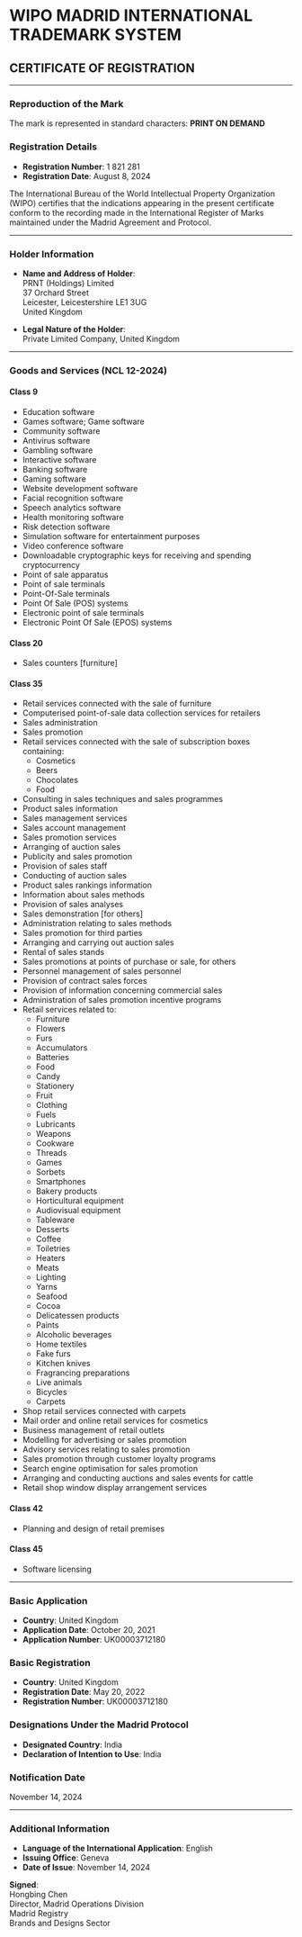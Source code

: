 # WIPO MADRID INTERNATIONAL TRADEMARK SYSTEM  
## CERTIFICATE OF REGISTRATION  

---

### Reproduction of the Mark  
The mark is represented in standard characters: **PRINT ON DEMAND**  

### Registration Details  
- **Registration Number**: 1 821 281  
- **Registration Date**: August 8, 2024  

The International Bureau of the World Intellectual Property Organization (WIPO) certifies that the indications appearing in the present certificate conform to the recording made in the International Register of Marks maintained under the Madrid Agreement and Protocol.  

---

### Holder Information  
- **Name and Address of Holder**:  
  PRNT (Holdings) Limited  
  37 Orchard Street  
  Leicester, Leicestershire LE1 3UG  
  United Kingdom  

- **Legal Nature of the Holder**:  
  Private Limited Company, United Kingdom  

---

### Goods and Services (NCL 12-2024)  

#### Class 9  
- Education software  
- Games software; Game software  
- Community software  
- Antivirus software  
- Gambling software  
- Interactive software  
- Banking software  
- Gaming software  
- Website development software  
- Facial recognition software  
- Speech analytics software  
- Health monitoring software  
- Risk detection software  
- Simulation software for entertainment purposes  
- Video conference software  
- Downloadable cryptographic keys for receiving and spending cryptocurrency  
- Point of sale apparatus  
- Point of sale terminals  
- Point-Of-Sale terminals  
- Point Of Sale (POS) systems  
- Electronic point of sale terminals  
- Electronic Point Of Sale (EPOS) systems  

#### Class 20  
- Sales counters [furniture]  

#### Class 35  
- Retail services connected with the sale of furniture  
- Computerised point-of-sale data collection services for retailers  
- Sales administration  
- Sales promotion  
- Retail services connected with the sale of subscription boxes containing:  
  - Cosmetics  
  - Beers  
  - Chocolates  
  - Food  
- Consulting in sales techniques and sales programmes  
- Product sales information  
- Sales management services  
- Sales account management  
- Sales promotion services  
- Arranging of auction sales  
- Publicity and sales promotion  
- Provision of sales staff  
- Conducting of auction sales  
- Product sales rankings information  
- Information about sales methods  
- Provision of sales analyses  
- Sales demonstration [for others]  
- Administration relating to sales methods  
- Sales promotion for third parties  
- Arranging and carrying out auction sales  
- Rental of sales stands  
- Sales promotions at points of purchase or sale, for others  
- Personnel management of sales personnel  
- Provision of contract sales forces  
- Provision of information concerning commercial sales  
- Administration of sales promotion incentive programs  
- Retail services related to:  
  - Furniture  
  - Flowers  
  - Furs  
  - Accumulators  
  - Batteries  
  - Food  
  - Candy  
  - Stationery  
  - Fruit  
  - Clothing  
  - Fuels  
  - Lubricants  
  - Weapons  
  - Cookware  
  - Threads  
  - Games  
  - Sorbets  
  - Smartphones  
  - Bakery products  
  - Horticultural equipment  
  - Audiovisual equipment  
  - Tableware  
  - Desserts  
  - Coffee  
  - Toiletries  
  - Heaters  
  - Meats  
  - Lighting  
  - Yarns  
  - Seafood  
  - Cocoa  
  - Delicatessen products  
  - Paints  
  - Alcoholic beverages  
  - Home textiles  
  - Fake furs  
  - Kitchen knives  
  - Fragrancing preparations  
  - Live animals  
  - Bicycles  
  - Carpets  
- Shop retail services connected with carpets  
- Mail order and online retail services for cosmetics  
- Business management of retail outlets  
- Modelling for advertising or sales promotion  
- Advisory services relating to sales promotion  
- Sales promotion through customer loyalty programs  
- Search engine optimisation for sales promotion  
- Arranging and conducting auctions and sales events for cattle  
- Retail shop window display arrangement services  

#### Class 42  
- Planning and design of retail premises  

#### Class 45  
- Software licensing  

---

### Basic Application  
- **Country**: United Kingdom  
- **Application Date**: October 20, 2021  
- **Application Number**: UK00003712180  

### Basic Registration  
- **Country**: United Kingdom  
- **Registration Date**: May 20, 2022  
- **Registration Number**: UK00003712180  

### Designations Under the Madrid Protocol  
- **Designated Country**: India  
- **Declaration of Intention to Use**: India  

### Notification Date  
November 14, 2024  

---

### Additional Information  
- **Language of the International Application**: English  
- **Issuing Office**: Geneva  
- **Date of Issue**: November 14, 2024  

**Signed**:  
Hongbing Chen  
Director, Madrid Operations Division  
Madrid Registry  
Brands and Designs Sector  
